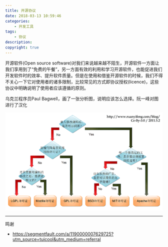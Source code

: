 ```yaml
---
title: 开源协议
date: 2018-03-13 10:59:46
categories:
	- 开发工具
tags:
	- 协议
description: 
copyright: true
---
```


开源软件(Open source software)对我们来说越来越不陌生，开源软件一方面让我们享用到了“免费的午餐”，另一方面有效的利用和学习开源软件，也能促进我们开发软件时的效率、提升软件质量。但是在使用和借鉴开源软件的时候，我们不得不关心一下它对使用者的诸多限制，比较常见的方式即协议授权(licence)，这些协议中明确说明了使用者应该遵循的原则。

乌克兰程序员Paul Bagwell，画了一张分析图，说明应该怎么选择。阮一峰对图进行了汉化

![image](开源协议/image.png)

--- 
鸣谢
+ https://segmentfault.com/a/1190000007629725?utm_source=tuicool&utm_medium=referral